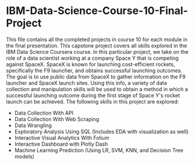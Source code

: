 # IBM-Data-Science-Course-10-Final-Project
This file contains all the completed projects in course 10 for each module in the final presentation.
This capstone project covers all skills explored in the IBM Data Science Coursera course. In this particular project, we take on the role of a data scientist working at a company Space Y that is competing against SpaceX. SpaceX is known for launching cost-efficient rockets, specifically the F9 launcher, and obtains successful launching outcomes. The goal is to use public data from SpaceX to gather information on the F9 launcher and SpaceX launch sites. Using this info, a variety of data collection and manipulation skills will be used to obtain a method in which a successful launching outcome during the first stage of Space Y's rocket launch can be achieved. The following skills in this project are explored:

- Data Collection With API
- Data Collection With Web Scraping
- Data Wrangling
- Exploratory Analysis Using SQL (Includes EDA with visualization as well)
- Interactive Visual Analytics With Folium
- Interactive Dashboard with Plotly Dash
- Machine Learning Prediction (Using LR, SVM, KNN, and Decision Tree models)
